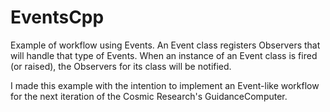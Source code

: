 # EventsCpp

Example of workflow using Events. An Event class registers Observers that will handle that type of Events. When an instance of an Event class is fired (or raised), the Observers for its class will be notified.

I made this example with the intention to implement an Event-like workflow for the next iteration of the Cosmic Research's GuidanceComputer.
